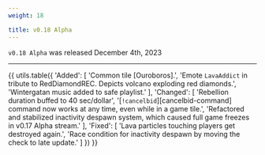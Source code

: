 ```yaml
---
weight: 18

title: v0.18 Alpha
---
```


`v0.18 Alpha` was released December 4th, 2023

----

{{ utils.table({
    'Added': [
        'Common tile [Ouroboros].',
        'Emote `LavaAddict` in tribute to RedDiamondREC. Depicts volcano exploding red diamonds.',
        'Wintergatan music added to safe playlist.'
    ],
    'Changed': [
        'Rebellion duration buffed to 40 sec/dollar',
        '[`!cancelbid`][cancelbid-command] command now works at any time, even while in a game tile.',
        'Refactored and stabilized inactivity despawn system, which caused full game freezes in v0.17 Alpha stream.'
    ],
    'Fixed': [
        'Lava particles touching players get destroyed again.',
        'Race condition for inactivity despawn by moving the check to late update.'
    ]
}) }}